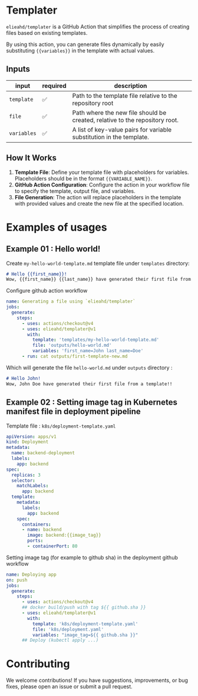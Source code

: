 # Templater

`elieahd/templater` is a GitHub Action that simplifies the process of creating files based on existing templates.

By using this action, you can generate files dynamically by easily substituting `{{variables}}` in the template with actual values.

## Inputs
| input       | required | description                                                                 |
|-------------|----------|-----------------------------------------------------------------------------|
| `template`  | ✅        | Path to the template file relative to the repository root                   |
| `file`      | ✅        | Path where the new file should be created, relative to the repository root. |
| `variables` | ✅        | A list of key-value pairs for variable substitution in the template.        |

## How It Works

1. **Template File**: Define your template file with placeholders for variables. Placeholders should be in the format `{{VARIABLE_NAME}}`.
2. **GitHub Action Configuration**: Configure the action in your workflow file to specify the template, output file, and variables.
3. **File Generation**: The action will replace placeholders in the template with provided values and create the new file at the specified location.

# Examples of usages

## Example 01 : Hello world!
Create `my-hello-world-template.md` template file under `templates` directory:

```md
# Hello {{first_name}}!
Wow, {{first_name}} {{last_name}} have generated their first file from a template!!
```

Configure github action workflow 

```yaml
name: Generating a file using `elieahd/templater`
jobs:
  generate:
    steps:
      - uses: actions/checkout@v4
      - uses: elieahd/templater@v1
        with:
          template: 'templates/my-hello-world-template.md'
          file: 'outputs/hello-world.md'
          variables: 'first_name=John last_name=Doe'
      - run: cat outputs/first-template-new.md
```

Which will generate the file `hello-world.md` under `outputs` directory : 
```md
# Hello John!
Wow, John Doe have generated their first file from a template!!
```

## Example 02 : Setting image tag in Kubernetes manifest file in deployment pipeline

Template file : `k8s/deployment-template.yaml`
```yaml
apiVersion: apps/v1
kind: Deployment
metadata:
  name: backend-deployment
  labels:
    app: backend
spec:
  replicas: 3
  selector:
    matchLabels:
      app: backend
  template:
    metadata:
      labels:
        app: backend
    spec:
      containers:
      - name: backend
        image: backend:{{image_tag}}
        ports:
        - containerPort: 80
```

Setting image tag (for example to github sha) in the deployment github workflow

```yaml
name: Deploying app 
on: push
jobs:
  generate:
    steps:
      - uses: actions/checkout@v4
      ## docker build/push with tag ${{ github.sha }}
      - uses: elieahd/templater@v1
        with:
          template: 'k8s/deployment-template.yaml'
          file: 'k8s/deployment.yaml'
          variables: "image_tag=${{ github.sha }}"
      ## Deploy (kubectl apply ...)
```

# Contributing
We welcome contributions! If you have suggestions, improvements, or bug fixes, please open an issue or submit a pull request.